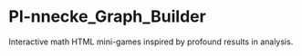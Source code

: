# Pl-nnecke_Graph_Builder
Interactive math HTML mini-games inspired by profound results in analysis.
